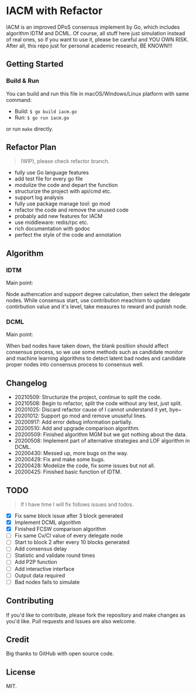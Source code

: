 # IACM with Refactor

IACM is an improved DPoS consensus implement by Go, which includes algorithm IDTM and DCML. Of course, all stuff here just simulation instead of real ones, so if you want to use it, please be careful and YOU OWN RISK. After all, this repo just for personal academic research, BE KNOWN!!!

## Getting Started

### Build & Run

You can build and run this file in macOS/Windows/Linux platform with same command:

- Build: `$ go build iacm.go`
- Run:   `$ go run iacm.go`

or run `make` directly.

## Refactor Plan

> (WIP), please check refactor branch.

- fully use Go language features
- add test file for every go file
- modulize the code and depart the function
- structurize the project with api/cmd etc.
- support log analysis
- fully use package manage tool: go mod
- refactor the code and remove the unused code
- probably add new features for IACM
- use middleware: redis/rpc etc.
- rich documentation with godoc
- perfect the style of the code and annotation

## Algorithm

### IDTM

Main point:

Node authencation and support degree calculation, then select the delegate nodes. While consensus start, use contribution meachism to update contirbution value and it's level, take measures to reward and punish node. 

### DCML

Main point:

When bad nodes have taken down, the blank position should affect consensus process, so we use some methods such as candidate monitor and machine learning algorithms to detect latent bad nodes and candidate proper nodes into consensus process to consensus well.

## Changelog

- 20210509: Structurize the project, continue to split the code.
- 20210508: Begin to refactor, split the code without any test, just split.
- 20201025: Discard refactor cause of I cannot understand it yet, bye~
- 20201012: Support go mod and remove unuseful lines.
- 20200917: Add error debug information partially.
- 20200510: Add and upgrade comparison algorithm.
- 20200509: Finished algorithm MGM but we got nothing about the data. 
- 20200508: Implement part of alternative strategies and LOF algorithm in DCML.
- 20200430: Messed up, more bugs on the way. 
- 20200429: Fix and make some bugs.
- 20200428: Modelize the code, fix some issues but not all.
- 20200425: Finished basic function of IDTM.

## TODO

> If I have time I will fix follows issues and todos.

- [x] Fix same block issue after 3 block generated
- [x] Implement DCML algorithm
- [x] Finished FCSW comparison algorithm
- [ ] Fix same Cv/Cl value of every delegate node
- [ ] Start to block 2 after every 10 blocks generated
- [ ] Add consensus delay
- [ ] Statistic and validate round times 
- [ ] Add P2P function
- [ ] Add interactive interface
- [ ] Output data required
- [ ] Bad nodes fails to simulate

## Contributing

If you'd like to contribute, please fork the repository and make changes as you'd like. Pull requests and Issues are also welcome.

## Credit 

Big thanks to GitHub with open source code.

## License 

MIT.
